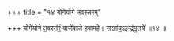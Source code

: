 +++
title = "१४ योगेयोगे तवस्तरम्"

+++
योगे॑योगे त॒वस्त॑रं॒ वाजे॑वाजे हवामहे। सखा॑य॒ऽइन्द्र॑मू॒तये॑ ॥१४ ॥